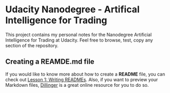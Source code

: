 # Udacity Nanodegree - Artifical Intelligence for Trading 
This project contains my personal notes for the Nanodegree Artificial Intelligence for Trading at Udacity. Feel free to browse, test, copy any section of the repository.

## Creating a REAMDE.md file
If you would like to know more about how to create a **README** file, you can check out [Lesson 1: Writing READMEs](https://classroom.udacity.com/courses/ud777). Also, if you want to preview your Markdown files, [Dillinger](https://dillinger.io/) is a great online resource for you to do so.
